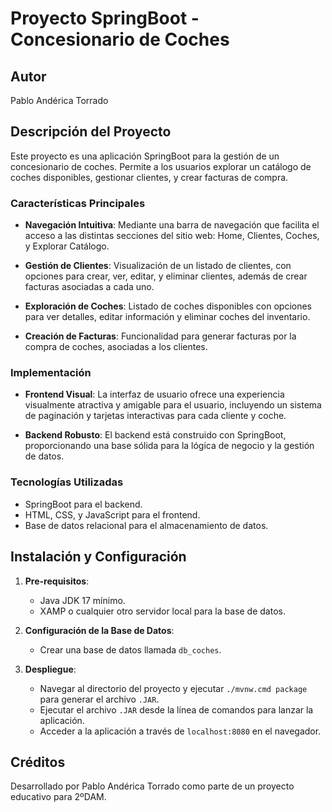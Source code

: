 
# Proyecto SpringBoot - Concesionario de Coches

## Autor
Pablo Andérica Torrado

## Descripción del Proyecto
Este proyecto es una aplicación SpringBoot para la gestión de un concesionario de coches. Permite a los usuarios explorar un catálogo de coches disponibles, gestionar clientes, y crear facturas de compra.

### Características Principales

- **Navegación Intuitiva**: Mediante una barra de navegación que facilita el acceso a las distintas secciones del sitio web: Home, Clientes, Coches, y Explorar Catálogo.

- **Gestión de Clientes**: Visualización de un listado de clientes, con opciones para crear, ver, editar, y eliminar clientes, además de crear facturas asociadas a cada uno.

- **Exploración de Coches**: Listado de coches disponibles con opciones para ver detalles, editar información y eliminar coches del inventario.

- **Creación de Facturas**: Funcionalidad para generar facturas por la compra de coches, asociadas a los clientes.

### Implementación

- **Frontend Visual**: La interfaz de usuario ofrece una experiencia visualmente atractiva y amigable para el usuario, incluyendo un sistema de paginación y tarjetas interactivas para cada cliente y coche.

- **Backend Robusto**: El backend está construido con SpringBoot, proporcionando una base sólida para la lógica de negocio y la gestión de datos.

### Tecnologías Utilizadas

- SpringBoot para el backend.
- HTML, CSS, y JavaScript para el frontend.
- Base de datos relacional para el almacenamiento de datos.

## Instalación y Configuración

1. **Pre-requisitos**:
   - Java JDK 17 mínimo.
   - XAMP o cualquier otro servidor local para la base de datos.

2. **Configuración de la Base de Datos**:
   - Crear una base de datos llamada `db_coches`.

3. **Despliegue**:
   - Navegar al directorio del proyecto y ejecutar `./mvnw.cmd package` para generar el archivo `.JAR`.
   - Ejecutar el archivo `.JAR` desde la línea de comandos para lanzar la aplicación.
   - Acceder a la aplicación a través de `localhost:8080` en el navegador.

## Créditos
Desarrollado por Pablo Andérica Torrado como parte de un proyecto educativo para 2ºDAM.

